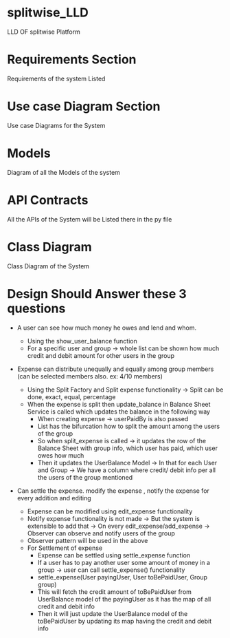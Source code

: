 # splitwise_LLD
LLD OF splitwise Platform

# Requirements Section
Requirements of the system Listed

# Use case Diagram Section
Use case Diagrams for the System

# Models
Diagram of all the Models of the system

# API Contracts
All the APIs of the System will be Listed there in the py file

# Class Diagram
Class Diagram of the System

# Design Should Answer these 3 questions
- A user can see how much money he owes and lend and whom.
  - Using the show_user_balance function
  - For a specific user and group -> whole list can be shown how much credit and debit amount for other users in the group
     
- Expense can distribute unequally and equally among group members (can be selected members also. ex: 4/10 members)
    - Using the Split Factory and Split expense functionality -> Split can be done, exact, equal, percentage
    - When the expense is split then update_balance in Balance Sheet Service is called which updates the balance in the following way
         - When creating expense -> userPaidBy is also passed
         - List<Split> has the bifurcation how to split the amount among the users of the group
         - So when split_expense is called -> it updates the row of the Balance Sheet with group info, which user has paid, which user owes how much
         - Then it updates the UserBalance Model -> In that for each User and Group -> We have a column where credit/ debit info per all the users of the group mentioned
  
- Can settle the expense. modify the expense , notify the expense for every addition and editing
    - Expense can be modified using edit_expense functionality
    - Notify expense functionality is not made -> But the system is extensible to add that -> On every edit_expense/add_expense -> Observer can observe and notify users of the group
    - Observer pattern will be used in the above
    - For Settlement of expense
       - Expense can be settled using settle_expense function
       - If a user has to pay another user some amount of money in a group -> user can call settle_expense() functionality
       - settle_expense(User payingUser, User toBePaidUser, Group group)
       - This will fetch the credit amount of toBePaidUser from UserBalance model of the payingUser as it has the map of all credit and debit info
       - Then it will just update the UserBalance model of the toBePaidUser by updating its map having the credit and debit info
  
